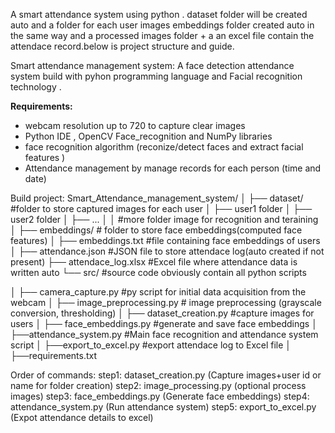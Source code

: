A smart attendance system using python .
dataset folder will be created auto and a folder for each user images 
embeddings folder created auto in the same way
and a processed images folder + a an excel file contain the attendace record.below is project structure and guide.

Smart attendance management system:
A face detection attendance system build with pyhon programming language and Facial recognition technology .

**Requirements:**
- webcam resolution up to 720 to capture clear images
- Python IDE , OpenCV Face_recognition and NumPy libraries
- face recognition algorithm (reconize/detect  faces and extract facial features )
- Attendance management by manage records for each person (time and date)
  
Build project: 
Smart_Attendance_management_system/
│
├── dataset/ #folder to store captured images for each user
│   ├── user1 folder
│   ├── user2 folder
│   ├── ...
│   │  #more folder image for recognition and teraining
│
├── embeddings/ # folder to store face embeddings(computed face features)
│   ├── embeddings.txt    #file containing face embeddings of users 
│
├── attendance.json #JSON file to store attendace log(auto created if not present)
├── attendace_log.xlsx #Excel file where attendance data is written auto
└── src/ #source code obviously contain all python scripts

│   ├── camera_capture.py #py script for initial data acquisition from the webcam
│   ├── image_preprocessing.py             # image preprocessing (grayscale conversion, thresholding)
│   ├── dataset_creation.py #capture images for users
│   ├── face_embeddings.py #generate and save face embeddings
│   ├──attendance_system.py #Main face recognition and attendance system script
│   ├──export_to_excel.py #export attendace log to Excel file
│   ├──requirements.txt 

Order of commands: 
step1:  dataset_creation.py (Capture images+user id or name for folder creation)
step2:  image_processing.py (optional process images)
step3:  face_embeddings.py (Generate face embeddings)
step4: attendance_system.py (Run attendance system)
step5:   export_to_excel.py (Expot attendance details  to excel)






